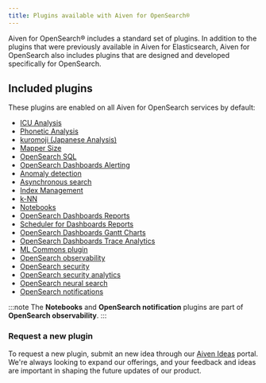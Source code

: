 ```yaml
---
title: Plugins available with Aiven for OpenSearch®
---
```


Aiven for OpenSearch® includes a standard set of plugins. In addition to the plugins that were previously available in Aiven for Elasticsearch, Aiven for OpenSearch also includes plugins that are designed and developed specifically for OpenSearch.

## Included plugins

These plugins are enabled on all Aiven for OpenSearch services by
default:

-   [ICU
    Analysis](https://www.elastic.co/guide/en/elasticsearch/plugins/current/analysis-icu.html)
-   [Phonetic
    Analysis](https://www.elastic.co/guide/en/elasticsearch/plugins/current/analysis-phonetic.html)
-   [kuromoji (Japanese
    Analysis)](https://www.elastic.co/guide/en/elasticsearch/plugins/current/analysis-kuromoji.html)
-   [Mapper
    Size](https://www.elastic.co/guide/en/elasticsearch/plugins/current/mapper-size.html)
-   [OpenSearch
    SQL](https://opensearch.org/docs/latest/search-plugins/sql/index/)
-   [OpenSearch Dashboards
    Alerting](https://opensearch.org/docs/latest/monitoring-plugins/alerting/index/)
-   [Anomaly
    detection](https://opensearch.org/docs/monitoring-plugins/ad/index/)
-   [Asynchronous
    search](https://opensearch.org/docs/search-plugins/async/index/)
-   [Index Management](https://opensearch.org/docs/im-plugin/index/)
-   [k-NN](https://opensearch.org/docs/search-plugins/knn/index/)
-   [Notebooks](https://opensearch.org/docs/dashboards/notebooks/)
-   [OpenSearch Dashboards
    Reports](https://github.com/opensearch-project/dashboards-reports)
-   [Scheduler for Dashboards
    Reports](https://github.com/opensearch-project/dashboards-reports)
-   [OpenSearch Dashboards Gantt
    Charts](https://opensearch.org/docs/latest/dashboards/gantt/)
-   [OpenSearch Dashboards Trace
    Analytics](https://opensearch.org/docs/latest/monitoring-plugins/trace/index/)
-   [ML Commons
    plugin](https://opensearch.org/docs/latest/ml-commons-plugin/index/)
-   [OpenSearch
    observability](https://opensearch.org/docs/latest/observing-your-data/index/)
-   [OpenSearch
    security](https://opensearch.org/docs/latest/security/index/)
-   [OpenSearch security
    analytics](https://opensearch.org/docs/latest/security-analytics/index/)
-   [OpenSearch neural
    search](https://opensearch.org/docs/latest/search-plugins/neural-search/)
-   [OpenSearch
    notifications](https://opensearch.org/docs/latest/observing-your-data/notifications/index/)

:::note
The **Notebooks** and **OpenSearch notification** plugins are part of
**OpenSearch observability**.
:::

### Request a new plugin

To request a new plugin, submit an new idea through our [Aiven Ideas](https://ideas.aiven.io/)
portal.
We're always looking to expand our offerings, and your feedback and ideas are important in
shaping the future updates of our product.
